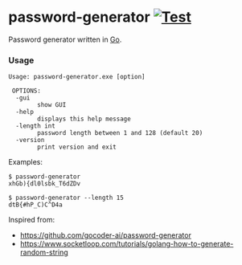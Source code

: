 # password-generator [![Test](https://github.com/tischda/password-generator/actions/workflows/test.yml/badge.svg)](https://github.com/tischda/password-generator/actions/workflows/test.yml)

Password generator written in [Go](https://www.golang.org).

### Usage

~~~
Usage: password-generator.exe [option]

 OPTIONS:
  -gui
        show GUI
  -help
        displays this help message
  -length int
        password length between 1 and 128 (default 20)
  -version
        print version and exit
~~~

Examples:

~~~
$ password-generator
xhGb){dl0lsbk_T6dZDv

$ password-generator --length 15
dtB{#hP_C)C^D4a
~~~

Inspired from:

* https://github.com/gocoder-ai/password-generator
* https://www.socketloop.com/tutorials/golang-how-to-generate-random-string
